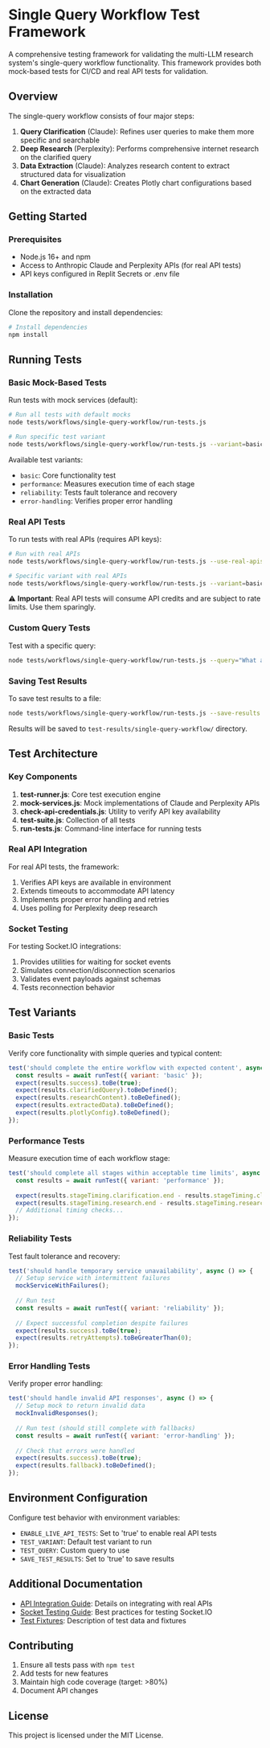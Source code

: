 # Single Query Workflow Test Framework

A comprehensive testing framework for validating the multi-LLM research system's single-query workflow functionality. This framework provides both mock-based tests for CI/CD and real API tests for validation.

## Overview

The single-query workflow consists of four major steps:

1. **Query Clarification** (Claude): Refines user queries to make them more specific and searchable
2. **Deep Research** (Perplexity): Performs comprehensive internet research on the clarified query
3. **Data Extraction** (Claude): Analyzes research content to extract structured data for visualization
4. **Chart Generation** (Claude): Creates Plotly chart configurations based on the extracted data

## Getting Started

### Prerequisites

- Node.js 16+ and npm
- Access to Anthropic Claude and Perplexity APIs (for real API tests)
- API keys configured in Replit Secrets or .env file

### Installation

Clone the repository and install dependencies:

```bash
# Install dependencies
npm install
```

## Running Tests

### Basic Mock-Based Tests

Run tests with mock services (default):

```bash
# Run all tests with default mocks
node tests/workflows/single-query-workflow/run-tests.js

# Run specific test variant
node tests/workflows/single-query-workflow/run-tests.js --variant=basic
```

Available test variants:
- `basic`: Core functionality test
- `performance`: Measures execution time of each stage
- `reliability`: Tests fault tolerance and recovery
- `error-handling`: Verifies proper error handling

### Real API Tests

To run tests with real APIs (requires API keys):

```bash
# Run with real APIs
node tests/workflows/single-query-workflow/run-tests.js --use-real-apis

# Specific variant with real APIs
node tests/workflows/single-query-workflow/run-tests.js --variant=basic --use-real-apis
```

⚠️ **Important**: Real API tests will consume API credits and are subject to rate limits. Use them sparingly.

### Custom Query Tests

Test with a specific query:

```bash
node tests/workflows/single-query-workflow/run-tests.js --query="What are the environmental impacts of cryptocurrency mining?"
```

### Saving Test Results

To save test results to a file:

```bash
node tests/workflows/single-query-workflow/run-tests.js --save-results
```

Results will be saved to `test-results/single-query-workflow/` directory.

## Test Architecture

### Key Components

1. **test-runner.js**: Core test execution engine
2. **mock-services.js**: Mock implementations of Claude and Perplexity APIs
3. **check-api-credentials.js**: Utility to verify API key availability
4. **test-suite.js**: Collection of all tests
5. **run-tests.js**: Command-line interface for running tests

### Real API Integration

For real API tests, the framework:

1. Verifies API keys are available in environment
2. Extends timeouts to accommodate API latency
3. Implements proper error handling and retries
4. Uses polling for Perplexity deep research

### Socket Testing

For testing Socket.IO integrations:

1. Provides utilities for waiting for socket events
2. Simulates connection/disconnection scenarios
3. Validates event payloads against schemas
4. Tests reconnection behavior

## Test Variants

### Basic Tests

Verify core functionality with simple queries and typical content:

```javascript
test('should complete the entire workflow with expected content', async () => {
  const results = await runTest({ variant: 'basic' });
  expect(results.success).toBe(true);
  expect(results.clarifiedQuery).toBeDefined();
  expect(results.researchContent).toBeDefined();
  expect(results.extractedData).toBeDefined();
  expect(results.plotlyConfig).toBeDefined();
});
```

### Performance Tests

Measure execution time of each workflow stage:

```javascript
test('should complete all stages within acceptable time limits', async () => {
  const results = await runTest({ variant: 'performance' });
  
  expect(results.stageTiming.clarification.end - results.stageTiming.clarification.start).toBeLessThan(MAX_CLARIFICATION_TIME);
  expect(results.stageTiming.research.end - results.stageTiming.research.start).toBeLessThan(MAX_RESEARCH_TIME);
  // Additional timing checks...
});
```

### Reliability Tests

Test fault tolerance and recovery:

```javascript
test('should handle temporary service unavailability', async () => {
  // Setup service with intermittent failures
  mockServiceWithFailures();
  
  // Run test
  const results = await runTest({ variant: 'reliability' });
  
  // Expect successful completion despite failures
  expect(results.success).toBe(true);
  expect(results.retryAttempts).toBeGreaterThan(0);
});
```

### Error Handling Tests

Verify proper error handling:

```javascript
test('should handle invalid API responses', async () => {
  // Setup mock to return invalid data
  mockInvalidResponses();
  
  // Run test (should still complete with fallbacks)
  const results = await runTest({ variant: 'error-handling' });
  
  // Check that errors were handled
  expect(results.success).toBe(true);
  expect(results.fallback).toBeDefined();
});
```

## Environment Configuration

Configure test behavior with environment variables:

- `ENABLE_LIVE_API_TESTS`: Set to 'true' to enable real API tests
- `TEST_VARIANT`: Default test variant to run
- `TEST_QUERY`: Custom query to use
- `SAVE_TEST_RESULTS`: Set to 'true' to save results

## Additional Documentation

- [API Integration Guide](API_INTEGRATION.md): Details on integrating with real APIs
- [Socket Testing Guide](SOCKET_TESTING.md): Best practices for testing Socket.IO
- [Test Fixtures](fixtures/README.md): Description of test data and fixtures

## Contributing

1. Ensure all tests pass with `npm test`
2. Add tests for new features
3. Maintain high code coverage (target: >80%)
4. Document API changes

## License

This project is licensed under the MIT License.